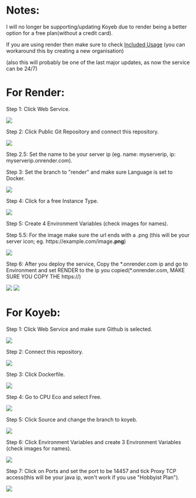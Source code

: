 <h1> Notes: </h1>

<p> I will no longer be supporting/updating Koyeb due to render being a better option for a free plan(without a credit card).</p>
<p> If you are using render then make sure to check <a href="https://dashboard.render.com/billing#included-usage">Included Usage</a> (you can workaround this by creating a new organisation)</p>
<p> (also this will probably be one of the last major updates, as now the service can be 24/7)</p>
<h1> For Render: </h1>


<p> Step 1: Click Web Service.</p>
<img src="./imgs/render/step1.png">
<p> Step 2: Click Public Git Repository and connect this repository.</p>
<img src="./imgs/render/step2.png">
<p> Step 2.5: Set the name to be your server ip (eg. name: myserverip, ip: myserverip.onrender.com).</p>
<p> Step 3: Set the branch to "render" and make sure Language is set to Docker.</p>
<img src="./imgs/render/step3.png">
<p> Step 4: Click for a free Instance Type.</p>
<img src="./imgs/render/step4.png">
<p> Step 5: Create 4 Environment Variables (check images for names).</p>
<p> Step 5.5: For the image make sure the url ends with a .png (this will be your server icon; eg. https://example.com/image<b>.png</b>)</p>
<img src="./imgs/render/step5.png">
<p> Step 6: After you deploy the service, Copy the *.onrender.com ip and go to Environment and set RENDER to the ip you copied(*.onrender.com, MAKE SURE YOU COPY THE https://)</p>
<img src="./imgs/render/step6.png">
<img src="./imgs/render/step7.png">

<h1> For Koyeb: </h1>

<p>Step 1: Click Web Service and make sure Github is selected.</p>
<img src="./imgs/koyeb/step1.png">
<p>Step 2: Connect this repository.</p>
<img src="./imgs/koyeb/step2.png">
<p>Step 3: Click Dockerfile.</p>
<img src="./imgs/koyeb/step3.png">
<p>Step 4: Go to CPU Eco and select Free.</p>
<img src="./imgs/koyeb/step4.png">
<p>Step 5: Click Source and change the branch to koyeb.</p>
<img src="./imgs/koyeb/step5.png">
<p> Step 6: Click Environment Variables and create 3 Environment Variables (check images for names).</p>
<img src="./imgs/koyeb/step6.png">
<p> Step 7: Click on Ports and set the port to be 14457 and tick Proxy TCP access(this will be your java ip, won't work if you use "Hobbyist Plan").</p>
<img src="./imgs/koyeb/step7.png">

